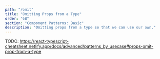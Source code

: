```yaml
---
path: "/omit"
title: "Omitting Props from a Type"
order: "6B"
section: "Component Patterns: Basic"
description: "Omitting props from a type so that we can use our own."
---
```


TODO: https://react-typescript-cheatsheet.netlify.app/docs/advanced/patterns_by_usecase#props-omit-prop-from-a-type

